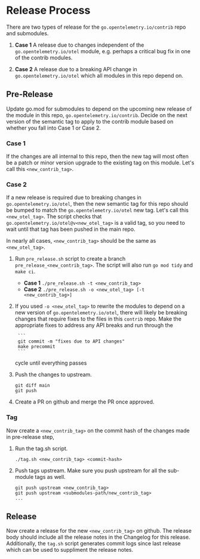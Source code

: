 # Release Process

There are two types of release for the `go.opentelemetry.io/contrib` repo
and submodules.

1. **Case 1** A release due to changes independent of the
`go.opentelemetry.io/otel` module, e.g. perhaps a critical bug fix in
one of the contrib modules.

2. **Case 2** A release due to a breaking API change in
`go.opentelemetry.io/otel` which all modules in this repo
depend on.

## Pre-Release

Update go.mod for submodules to depend on the upcoming new release of
the module in this repo, `go.opentelemetry.io/contrib`.  Decide on the
next version of the semantic tag to apply to the contrib
module based on whether you fall into Case 1 or Case 2.

### Case 1

If the changes are all internal to this repo, then the new tag will
most often be a patch or minor version upgrade to the existing tag on
this module. Let's call this `<new_contrib_tag>`.

### Case 2

If a new release is required due to breaking changes in
`go.opentelemetry.io/otel`, then the new semantic tag for this repo
should be bumped to match the `go.opentelemetry.io/otel` new tag.
Let's call this `<new_otel_tag>`. The script checks that
`go.opentelemetry.io/otel@v<new_otel_tag>` is a valid tag, so you need
to wait until that tag has been pushed in the main repo.

In nearly all cases, `<new_contrib_tag>` should be the same as
`<new_otel_tag>`.

1. Run `pre_release.sh` script to create a branch `pre_release_<new_contrib_tag>`.
   The script will also run `go mod tidy` and `make ci`.

   * **Case 1** `./pre_release.sh -t <new_contrib_tag>`
   * **Case 2** `./pre_release.sh -o <new_otel_tag> [-t <new_contrib_tag>]`

2. If you used `-o <new_otel_tag>` to rewrite the modules to depend on
   a new version of `go.opentelemetry.io/otel`, there will likely be
   breaking changes that require fixes to the files in this
   `contrib` repo.  Make the appropriate fixes to address any API
   breaks and run through the

        ```
        git commit -m "fixes due to API changes"
        make precommit
        ```

   cycle until everything passes

4. Push the changes to upstream.

    ```
    git diff main
    git push
    ```

5. Create a PR on github and merge the PR once approved.


### Tag
Now create a `<new_contrib_tag>` on the commit hash of the changes made in pre-release step,

1. Run the tag.sh script.

    ```
    ./tag.sh <new_contrib_tag> <commit-hash>
    ```
2. Push tags upstream. Make sure you push upstream for all the sub-module tags as well.

    ```
    git push upstream <new_contrib_tag>
    git push upstream <submodules-path/new_contrib_tag>
    ...
    ```

## Release
Now create a release for the new `<new_contrib_tag>` on github.
The release body should include all the release notes in the Changelog for this release.
Additionally, the `tag.sh` script generates commit logs since last release which can be used to suppliment the release notes.

<!-- ## Verify Examples -->
<!-- After releasing run following script to verify that examples build outside of the otel repo. -->
<!-- The script copies examples into a different directory and builds them. -->

<!-- ``` -->
<!-- ./verify_examples.sh -->
<!-- ``` -->
